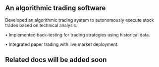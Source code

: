 ## An algorithmic trading software
Developed an algorithmic trading system to autonomously execute stock trades based on technical analysis.

• Implemented back-testing for trading strategies using historical data.

• Integrated paper trading with live market deployment.

## Related docs will be added soon
